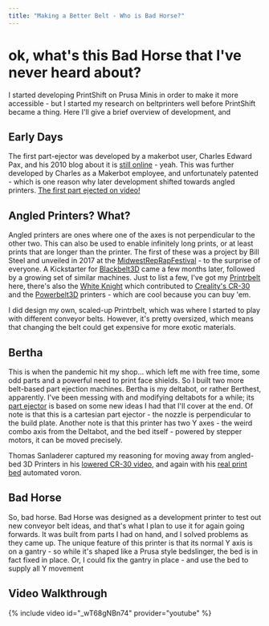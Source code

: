 ```yaml
---
title: "Making a Better Belt - Who is Bad Horse?"
---
```




# ok, what's this Bad Horse that I've never heard about?

I started developing PrintShift on Prusa Minis in order to make it more accessible - but I started my research on beltprinters well before PrintShift became a thing.  Here I'll give a brief overview of development, and 


## Early Days
The first part-ejector was developed by a makerbot user, Charles Edward Pax, and his 2010 blog about it is [still online](https://charlespax.wordpress.com/2010/03/17/makerbot-conveyor-belt/) - yeah.  This was further developed by Charles as a Makerbot employee, and unfortunately patented - which is one reason why later development shifted towards angled printers.
[The first part ejected on video!](https://www.youtube.com/watch?v=J-I98wzJUJo)

## Angled Printers?  What?
Angled printers are ones where one of the axes is not perpendicular to the other two.  This can also be used to enable infinitely long prints, or at least prints that are longer than the printer.  The first of these was a project by Bill Steel and unveiled in 2017 at the [MidwestRepRapFestival](https://hackaday.com/2017/03/25/mrrf-17-the-infinite-build-volume-printer/) - to the surprise of everyone.
A Kickstarter for [Blackbelt3D](https://blackbelt-3d.com/) came a few months later, followed by a growing set of similar machines.
Just to list a few, I've got my [Printrbelt](https://www.youtube.com/watch?v=CK171ShYIeA) here, there's also the [White Knight](https://www.youtube.com/channel/UCai5w5hngu5sUbCGnCuKQYA) which contributed to [Creality's CR-30](https://www.creality3dofficial.com/products/cr-30-infinite-z-belt-3d-printer) and the [Powerbelt3D](https://powerbelt3d.com/) printers - which are cool because you can buy 'em.

I did design my own, scaled-up Printrbelt, which was where I started to play with different conveyor belts.  However, it's pretty oversized, which means that changing the belt could get expensive for more exotic materials.

## Bertha
This is when the pandemic hit my shop... which left me with free time, some odd parts and a powerful need to print face shields.  So I built two more belt-based part ejection machines.
Bertha is my deltabot, or rather Berthest, apparently.  I've been messing with and modifying deltabots for a while; its [part ejector](https://www.youtube.com/watch?v=_Ud6TqBTL1Y) is based on some new ideas I had that I'll cover at the end.  Of note is that this is a cartesian part ejector - the nozzle is perpendicular to the build plate.  Another note is that this printer has two Y axes - the weird combo axis from the Deltabot, and the bed itself - powered by stepper motors, it can be moved precisely.

Thomas Sanladerer captured my reasoning for moving away from angled-bed 3D Printers in his [lowered CR-30 video](https://www.youtube.com/watch?v=tP1g2b8RmYE&t=4s), and again with his 
[real print bed](https://www.youtube.com/watch?v=8O9E9rcH6Us) automated voron.

## Bad Horse
So, bad horse.  Bad Horse was designed as a development printer to test out new conveyor belt ideas, and that's what I plan to use it for again going forwards.
It was built from parts I had on hand, and I solved problems as they came up.  The unique feature of this printer is that its normal Y axis is on a gantry - so while it's shaped like a Prusa style bedslinger, the bed is in fact fixed in place.
Or, I could fix the gantry in place - and use the bed to supply all Y movement


## Video Walkthrough
{% include video id="_wT68gNBn74" provider="youtube" %}
